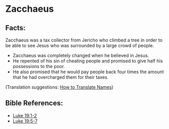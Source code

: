 # Zacchaeus #

## Facts: ##

Zacchaeus was a tax collector from Jericho who climbed a tree in order to be able to see Jesus who was surrounded by a large crowd of people.

* Zacchaeus was completely changed when he believed in Jesus.
* He repented of his sin of cheating people and promised to give half his possessions to the poor.
* He also promised that he would pay people back four times the amount that he had overcharged them for their taxes.

(Translation suggestions: [How to Translate Names](en/ta-vol1/translate/man/translate-names))



## Bible References: ##

* [Luke 19:1-2](en/tn/luk/help/19/01)
* [Luke 19:5-7](en/tn/luk/help/19/05)